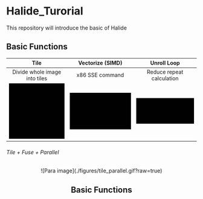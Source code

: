 # Halide_Turorial
This repository will introduce the basic of Halide

## Basic Functions

Tile             |   Vectorize (SIMD) |  Unroll Loop
:-------------------------:|:-------------------------: |:-------------------------:
Divide whole image into tiles|   x86 SSE command |  Reduce repeat calculation
![](./figures/tile.gif?raw=true)  |  ![](./figures/vectorize.gif?raw=true) |  ![](./figures/unroll.gif?raw=true)



###### Tile + Fuse + Parallel
<div align=center>![Para image](./figures/tile_parallel.gif?raw=true) 



## Basic Functions
